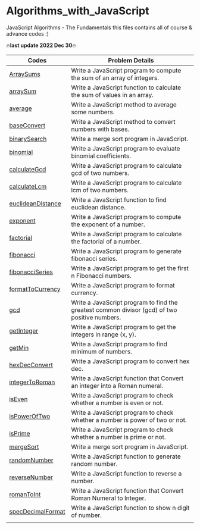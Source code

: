 # Algorithms_with_JavaScript
JavaScript Algorithms - The Fundamentals
this files contains all of course & advance codes :)

🔥**last update 2022 Dec 30**🔥


|Codes|Problem Details|
| --- | ------ |
|[ArraySums](ArraySums.js)| Write a JavaScript program to compute the sum of an array of integers. |
|[arraySum](arraySum.js)| Write a JavaScript function to calculate the sum of values in an array. |
|[average](average.js)| Write a JavaScript method to average some numbers. |
|[baseConvert](baseConvert.js)| Write a JavaScript method to convert numbers with bases. |
|[binarySearch](binarySearch.js)| Write a merge sort program in JavaScript. |
|[binomial](binomial.js)| Write a JavaScript program to evaluate binomial coefficients. |
|[calculateGcd](calculateGcd.js)| Write a JavaScript program to calculate gcd of two numbers. |
|[calculateLcm](calculateLcm.js)| Write a JavaScript program to calculate lcm of two numbers. |
|[euclideanDistance](euclideanDistance.js)| Write a JavaScript function to find euclidean distance. |
|[exponent](exponent.js)| Write a JavaScript program to compute the exponent of a number. |
|[factorial](factorial.js)| Write a JavaScript program to calculate the factorial of a number. |
|[fibonacci](fibonacci.js)| Write a JavaScript program to generate fibonacci series. |
|[fibonacciSeries](fibonacciSeries.js)| Write a JavaScript program to get the first n Fibonacci numbers. |
|[formatToCurrency](formatToCurrency.js)| Write a JavaScript program to format currency. |
|[gcd](gcd.js)| Write a JavaScript program to find the greatest common divisor (gcd) of two positive numbers. |
|[getInteger](getInteger.js)| Write a JavaScript program to get the integers in range (x, y). |
|[getMin](getMin.js)| Write a JavaScript program to find minimum of numbers. |
|[hexDecConvert](hexDecConvert.js)| Write a JavaScript program to convert hex dec. |
|[integerToRoman](integerToRoman.js)| Write a JavaScript function that Convert an integer into a Roman numeral. |
|[isEven](isEven.js)| Write a JavaScript program to check whether a number is even or not. |
|[isPowerOfTwo](isPowerOfTwo.js)| Write a JavaScript program to check whether a number is power of two or not. |
|[isPrime](isPrime.js)| Write a JavaScript program to check whether a number is prime or not. |
|[mergeSort](mergeSort.js)| Write a merge sort program in JavaScript. |
|[randomNumber](randomNumber.js)| Write a JavaScript function to generate random number. |
|[reverseNumber](reverseNumber.js)| Write a JavaScript function to reverse a number. |
|[romanToInt](romanToInt.js)| Write a JavaScript function that Convert Roman Numeral to Integer. |
|[specDecimalFormat](specDecimalFormat.js)| Write a JavaScript function to show n digit of number. |
|[]()|  |

